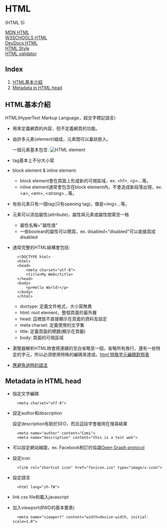 # **HTML**

(HTML 5)

[MDN HTML](https://developer.mozilla.org/zh-TW/docs/Web/HTML)  
[W3SCHOOLS HTML](https://www.w3schools.com/html/)  
[DevDocs HTML](http://devdocs.io/html/)  
[HTML Style](https://www.w3schools.com/html/html5_syntax.asp)  
[HTML validator](https://validator.w3.org/)  

## **Index**

1. [HTML基本介紹](#HTML基本介紹)
2. [Metadata in HTML head](#Metadata&nbsp;in&nbsp;HTML&nbsp;head)

## HTML基本介紹

HTML(HyperText Markup Language，超文字標記語言)

* 用來定義網頁的內容，但不定義網頁的功能。

* 由許多元素(element)組成，元素間可以巢狀嵌入。

    一個元素基本包含:
    ![HTML element](https://mdn.mozillademos.org/files/9347/grumpy-cat-small.png)

* tag基本上不分大小寫

* block element & inline element:

    + block element會在頁面上形成新的可視區域，ex. \<h1>, \<p>...等。
    + inline element通常會包含在block element內，不會造成新段落出現，ex. \<a>, \<em>, \<strong>...等。

* 有些元素只有一個tag(只有opening tag)，像是\<img>...等。

* 元素可以添加屬性(attribute)，屬性與元素或屬性間需空一格

    + 屬性名稱="屬性值"
    + 一些boolean的屬性可以簡寫，ex. disabled="disabled"可以直接寫成disabled

* 通常完整的HTML結構會包括:

        <!DOCTYPE html>
        <html>
        <head>
            <meta charset="utf-8">
            <title>My Web</title>
        </head>
        <body>
            <p>Hello World!</p>
        </body>
        </html>

    + doctype: 定義文件格式，大小寫無異
    + html: root element，整個頁面的最外層
    + head: 這裡放不直接顯示在頁面的資料及設定
    + meta charset: 定義使用的文字集
    + title: 定義頁面的標題(顯示在頁籤)
    + body: 頁面的可視區域

* 瀏覽器解析HTML時會將連續的空白省略至一個，省略所有換行，還有一些特定的字元，所以必須使用特殊的編碼來達成。[html 特殊字元編碼對照表](http://wywu.pixnet.net/blog/post/26889798-%5B%E9%9B%BB%E8%85%A6%5D-%E7%89%B9%E6%AE%8A%E5%AD%97%E5%85%83-html-%E7%B7%A8%E7%A2%BC%E5%B0%8D%E7%85%A7%E8%A1%A8)

* [應避免過時的語法](https://developer.mozilla.org/zh-TW/docs/Web_%E9%96%8B%E7%99%BC/Historical_artifacts_to_avoid)

## Metadata&nbsp;in&nbsp;HTML&nbsp;head

* 指定文字編碼

        <meta charset="utf-8">

* 設定author和description

    設定description有助於SEO，而且這段字會被用在搜尋結果

        <meta name="author" content="Comi">
        <meta name="description" content="this is a test web">

* 可以設定網站縮圖，ex. Facebook制訂的協議[Open Graph protocol](http://ogp.me/)

* 設定icon

        <link rel="shortcut icon" href="favicon.ico" type="image/x-icon">

* 設定語言

        <html lang="zh-TW">

* link css file和載入javascript

* 加入viewport(RWD的基本要素)

        <meta name="viewport" content="width=device-width, initial-scale=1.0">